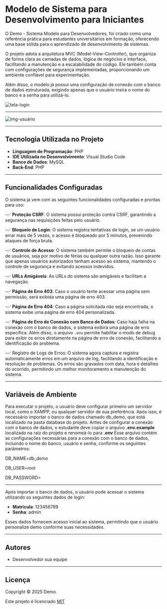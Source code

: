 # Modelo de Sistema para Desenvolvimento para Iniciantes

O Demo - Sistema Modelo para Desenvolvedores, foi criado como uma referência prática para estudantes universitários em formação, oferecendo uma base sólida para o aprendizado de desenvolvimento de sistemas.

O projeto adota a arquitetura MVC (Model-View-Controller), que organiza de forma clara as camadas de dados, lógica de negócios e interface, facilitando a manutenção e a escalabilidade do código. Ele também conta com configurações de segurança implementadas, proporcionando um ambiente confiável para experimentação.

Além disso, o modelo já possui uma configuração de conexão com o banco de dados estruturada, exigindo apenas que o usuário insira o nome do banco e a senha para utilizá-lo.

![tela-login](https://github.com/user-attachments/assets/7f69a013-b0b9-4556-82fb-05c698243c71)




---

![img-usuário](https://github.com/user-attachments/assets/af993acd-11c8-4207-9f22-45cde221ab87)



---

## Tecnologia Utilizada no Projeto

- **Linguagem de Programação**: PHP  
- **IDE Utilizada no Desenvolvimento**: Visual Studio Code  
- **Banco de Dados**: MySQL  
- **Back-End**: PHP  

---

## Funcionalidades Configuradas

O sistema já vem com as seguintes funcionalidades configuradas e prontas para uso:

-✅ **Proteção CSRF**: O sistema possui proteção contra CSRF, garantindo a segurança nas requisições feitas pelo usuário.
  
-✅ **Bloqueio de Login**: O sistema registra tentativas de login, se um usuário errar mais de 5 vezes, o acesso é bloqueado por 5 minutos, prevenindo ataques de força bruta.

-✅ **Controle de Acesso**: O sistema também permite o bloqueio de contas de usuários, seja por motivo de férias ou qualquer outra razão. Isso garante que apenas usuários autorizados tenham acesso ao sistema, mantendo o controle de segurança e evitando acessos indevidos.
  
-✅ **URLs Amigáveis**: As URLs do sistema são amigáveis e facilitam a navegação.
  
-✅ **Página de Erro 403**: Caso o usuário tente acessar uma página sem permissão, será exibida uma página de erro 403.
  
-✅ **Página de Erro 404**: Caso a página solicitada não seja encontrada, o sistema exibe uma página de erro 404 personalizada.
  
-✅ **Página de Erro de Conexão com Banco de Dados**: Caso haja falha na conexão com o banco de dados, o sistema exibirá uma página de erro específica. Além disso, o arquivo `.env` permite habilitar o modo de debug para exibir os erros diretamente na página de erro de conexão, facilitando a identificação do problema.

-✅ Registro de Logs de Erros: O sistema agora captura e registra automaticamente erros em um arquivo de log, facilitando a identificação e resolução de problemas. Os erros são gravados com data, hora e detalhes do ocorrido, permitindo um melhor monitoramento e manutenção do sistema.


---

## Variáveis de Ambiente

Para executar o projeto, o usuário deve configurar primeiro um servidor local, como o XAMPP, ou qualquer servidor de sua preferência. Após isso, é necessário importar o banco de dados chamado db_demo, que está localizado na pasta database do projeto.
Antes de configurar a conexão com o banco de dados, o estudante deve copiar o arquivo **.env.example** localizado na raiz do projeto e renomeá-lo para **.env** Esse arquivo contém as configurações necessárias para a conexão com o banco de dados, incluindo o nome do banco, usuário e senha, conforme os seguintes parâmetros:

DB_NAME=db_demo

DB_USER=root

DB_PASSWORD=

---

Após importar o banco de dados, o usuário pode acessar o sistema utilizando os seguintes dados de login:

- **Matrícula**: 123456789  
- **Senha**: admin  

Esses dados fornecem acesso inicial ao sistema, permitindo que o usuário personalize demo conforme suas necessidades.


---

## Autores

- Desenvolvedor sua equipe



---

## Licença
Copyright © 2025 Demo.

Este projeto é licenciado [MIT](https://choosealicense.com/licenses/mit/)
